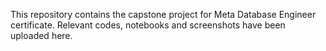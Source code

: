 This repository contains the capstone project for Meta Database Engineer certificate. Relevant codes, notebooks and screenshots have been uploaded here.

